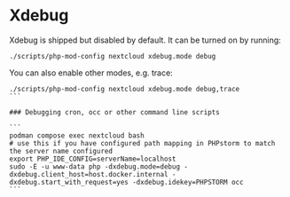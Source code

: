 # Xdebug

Xdebug is shipped but disabled by default. It can be turned on by running:

```
./scripts/php-mod-config nextcloud xdebug.mode debug
```

You can also enable other modes, e.g. trace:

````
./scripts/php-mod-config nextcloud xdebug.mode debug,trace
```

### Debugging cron, occ or other command line scripts

```
podman compose exec nextcloud bash
# use this if you have configured path mapping in PHPstorm to match the server name configured
export PHP_IDE_CONFIG=serverName=localhost
sudo -E -u www-data php -dxdebug.mode=debug -dxdebug.client_host=host.docker.internal -dxdebug.start_with_request=yes -dxdebug.idekey=PHPSTORM occ
```
